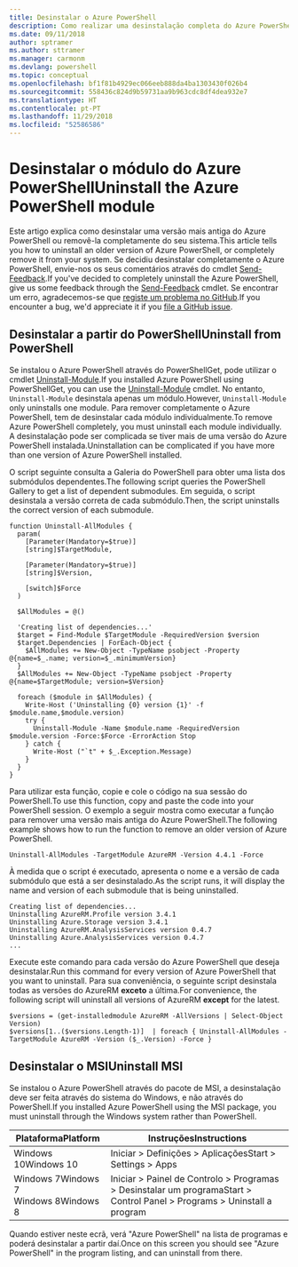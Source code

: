 ```yaml
---
title: Desinstalar o Azure PowerShell
description: Como realizar uma desinstalação completa do Azure PowerShell
ms.date: 09/11/2018
author: sptramer
ms.author: sttramer
ms.manager: carmonm
ms.devlang: powershell
ms.topic: conceptual
ms.openlocfilehash: bf1f81b4929ec066eeb888da4ba1303430f026b4
ms.sourcegitcommit: 558436c824d9b59731aa9b963cdc8df4dea932e7
ms.translationtype: HT
ms.contentlocale: pt-PT
ms.lasthandoff: 11/29/2018
ms.locfileid: "52586586"
---
```

# <a name="uninstall-the-azure-powershell-module"></a><span data-ttu-id="a2759-103">Desinstalar o módulo do Azure PowerShell</span><span class="sxs-lookup"><span data-stu-id="a2759-103">Uninstall the Azure PowerShell module</span></span>

<span data-ttu-id="a2759-104">Este artigo explica como desinstalar uma versão mais antiga do Azure PowerShell ou removê-la completamente do seu sistema.</span><span class="sxs-lookup"><span data-stu-id="a2759-104">This article tells you how to uninstall an older version of Azure PowerShell, or completely remove it from your system.</span></span> <span data-ttu-id="a2759-105">Se decidiu desinstalar completamente o Azure PowerShell, envie-nos os seus comentários através do cmdlet [Send-Feedback](/powershell/module/azurerm.profile/send-feedback).</span><span class="sxs-lookup"><span data-stu-id="a2759-105">If you've decided to completely uninstall the Azure PowerShell, give us some feedback through the [Send-Feedback](/powershell/module/azurerm.profile/send-feedback) cmdlet.</span></span>
<span data-ttu-id="a2759-106">Se encontrar um erro, agradecemos-se que [registe um problema no GitHub](https://github.com/azure/azure-powershell/issues).</span><span class="sxs-lookup"><span data-stu-id="a2759-106">If you encounter a bug, we'd appreciate it if you [file a GitHub issue](https://github.com/azure/azure-powershell/issues).</span></span>

## <a name="uninstall-from-powershell"></a><span data-ttu-id="a2759-107">Desinstalar a partir do PowerShell</span><span class="sxs-lookup"><span data-stu-id="a2759-107">Uninstall from PowerShell</span></span>

<span data-ttu-id="a2759-108">Se instalou o Azure PowerShell através do PowerShellGet, pode utilizar o cmdlet [Uninstall-Module](/powershell/module/powershellget/uninstall-module).</span><span class="sxs-lookup"><span data-stu-id="a2759-108">If you installed Azure PowerShell using PowerShellGet, you can use the [Uninstall-Module](/powershell/module/powershellget/uninstall-module) cmdlet.</span></span> <span data-ttu-id="a2759-109">No entanto, `Uninstall-Module` desinstala apenas um módulo.</span><span class="sxs-lookup"><span data-stu-id="a2759-109">However, `Uninstall-Module` only uninstalls one module.</span></span> <span data-ttu-id="a2759-110">Para remover completamente o Azure PowerShell, tem de desinstalar cada módulo individualmente.</span><span class="sxs-lookup"><span data-stu-id="a2759-110">To remove Azure PowerShell completely, you must uninstall each module individually.</span></span> <span data-ttu-id="a2759-111">A desinstalação pode ser complicada se tiver mais de uma versão do Azure PowerShell instalada.</span><span class="sxs-lookup"><span data-stu-id="a2759-111">Uninstallation can be complicated if you have more than one version of Azure PowerShell installed.</span></span>

<span data-ttu-id="a2759-112">O script seguinte consulta a Galeria do PowerShell para obter uma lista dos submódulos dependentes.</span><span class="sxs-lookup"><span data-stu-id="a2759-112">The following script queries the PowerShell Gallery to get a list of dependent submodules.</span></span> <span data-ttu-id="a2759-113">Em seguida, o script desinstala a versão correta de cada submódulo.</span><span class="sxs-lookup"><span data-stu-id="a2759-113">Then, the script uninstalls the correct version of each submodule.</span></span>

```powershell-interactive
function Uninstall-AllModules {
  param(
    [Parameter(Mandatory=$true)]
    [string]$TargetModule,

    [Parameter(Mandatory=$true)]
    [string]$Version,

    [switch]$Force
  )

  $AllModules = @()

  'Creating list of dependencies...'
  $target = Find-Module $TargetModule -RequiredVersion $version
  $target.Dependencies | ForEach-Object {
    $AllModules += New-Object -TypeName psobject -Property @{name=$_.name; version=$_.minimumVersion}
  }
  $AllModules += New-Object -TypeName psobject -Property @{name=$TargetModule; version=$Version}

  foreach ($module in $AllModules) {
    Write-Host ('Uninstalling {0} version {1}' -f $module.name,$module.version)
    try {
      Uninstall-Module -Name $module.name -RequiredVersion $module.version -Force:$Force -ErrorAction Stop
    } catch {
      Write-Host ("`t" + $_.Exception.Message)
    }
  }
}
```

<span data-ttu-id="a2759-114">Para utilizar esta função, copie e cole o código na sua sessão do PowerShell.</span><span class="sxs-lookup"><span data-stu-id="a2759-114">To use this function, copy and paste the code into your PowerShell session.</span></span> <span data-ttu-id="a2759-115">O exemplo a seguir mostra como executar a função para remover uma versão mais antiga do Azure PowerShell.</span><span class="sxs-lookup"><span data-stu-id="a2759-115">The following example shows how to run the function to remove an older version of Azure PowerShell.</span></span>

```powershell-interactive
Uninstall-AllModules -TargetModule AzureRM -Version 4.4.1 -Force
```

<span data-ttu-id="a2759-116">À medida que o script é executado, apresenta o nome e a versão de cada submódulo que está a ser desinstalado.</span><span class="sxs-lookup"><span data-stu-id="a2759-116">As the script runs, it will display the name and version of each submodule that is being uninstalled.</span></span>

```output
Creating list of dependencies...
Uninstalling AzureRM.Profile version 3.4.1
Uninstalling Azure.Storage version 3.4.1
Uninstalling AzureRM.AnalysisServices version 0.4.7
Uninstalling Azure.AnalysisServices version 0.4.7
...
```

<span data-ttu-id="a2759-117">Execute este comando para cada versão do Azure PowerShell que deseja desinstalar.</span><span class="sxs-lookup"><span data-stu-id="a2759-117">Run this command for every version of Azure PowerShell that you want to uninstall.</span></span> <span data-ttu-id="a2759-118">Para sua conveniência, o seguinte script desinstala todas as versões do AzureRM __exceto__ a última.</span><span class="sxs-lookup"><span data-stu-id="a2759-118">For convenience, the following script will uninstall all versions of AzureRM __except__ for the latest.</span></span>

```powershell-interactive
$versions = (get-installedmodule AzureRM -AllVersions | Select-Object Version)
$versions[1..($versions.Length-1)]  | foreach { Uninstall-AllModules -TargetModule AzureRM -Version ($_.Version) -Force }
```

## <a name="uninstall-msi"></a><span data-ttu-id="a2759-119">Desinstalar o MSI</span><span class="sxs-lookup"><span data-stu-id="a2759-119">Uninstall MSI</span></span>

<span data-ttu-id="a2759-120">Se instalou o Azure PowerShell através do pacote de MSI, a desinstalação deve ser feita através do sistema do Windows, e não através do PowerShell.</span><span class="sxs-lookup"><span data-stu-id="a2759-120">If you installed Azure PowerShell using the MSI package, you must uninstall through the Windows system rather than PowerShell.</span></span>

| <span data-ttu-id="a2759-121">Plataforma</span><span class="sxs-lookup"><span data-stu-id="a2759-121">Platform</span></span> | <span data-ttu-id="a2759-122">Instruções</span><span class="sxs-lookup"><span data-stu-id="a2759-122">Instructions</span></span> |
|----------|--------------|
| <span data-ttu-id="a2759-123">Windows 10</span><span class="sxs-lookup"><span data-stu-id="a2759-123">Windows 10</span></span> | <span data-ttu-id="a2759-124">Iniciar > Definições > Aplicações</span><span class="sxs-lookup"><span data-stu-id="a2759-124">Start > Settings > Apps</span></span> |
| <span data-ttu-id="a2759-125">Windows 7</span><span class="sxs-lookup"><span data-stu-id="a2759-125">Windows 7</span></span> </br><span data-ttu-id="a2759-126">Windows 8</span><span class="sxs-lookup"><span data-stu-id="a2759-126">Windows 8</span></span> | <span data-ttu-id="a2759-127">Iniciar > Painel de Controlo > Programas > Desinstalar um programa</span><span class="sxs-lookup"><span data-stu-id="a2759-127">Start > Control Panel > Programs > Uninstall a program</span></span> |

<span data-ttu-id="a2759-128">Quando estiver neste ecrã, verá "Azure PowerShell" na lista de programas e poderá desinstalar a partir daí.</span><span class="sxs-lookup"><span data-stu-id="a2759-128">Once on this screen you should see "Azure PowerShell" in the program listing, and can uninstall from there.</span></span>
